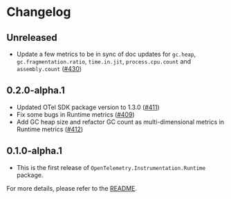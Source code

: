 # Changelog

## Unreleased

* Update a few metrics to be in sync of doc updates for `gc.heap`,
  `gc.fragmentation.ratio`, `time.in.jit`, `process.cpu.count` and `assembly.count`
  ([#430](https://github.com/open-telemetry/opentelemetry-dotnet-contrib/pull/430))

## 0.2.0-alpha.1

* Updated OTel SDK package version to 1.3.0
  ([#411](https://github.com/open-telemetry/opentelemetry-dotnet-contrib/pull/411))
* Fix some bugs in Runtime metrics
  ([#409](https://github.com/open-telemetry/opentelemetry-dotnet-contrib/pull/409))
* Add GC heap size and refactor GC count as multi-dimensional metrics in Runtime
  metrics ([#412](https://github.com/open-telemetry/opentelemetry-dotnet-contrib/pull/412))

## 0.1.0-alpha.1

* This is the first release of `OpenTelemetry.Instrumentation.Runtime` package.

For more details, please refer to the [README](README.md).
